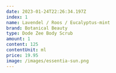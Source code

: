 ```yaml
---
date: 2023-01-24T22:26:34.197Z
index: 1
name: Lavendel / Roos / Eucalyptus-mint
brand: Botanical Beauty
type: Dode Zee Body Scrub
amount: 1
content: 125
contentUnit: ml
price: 19.95
image: /images/essentia-sun.png
---
```

